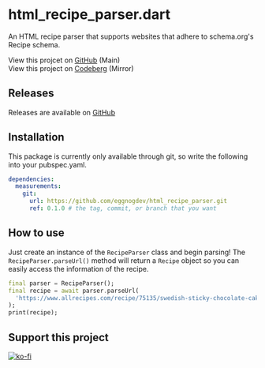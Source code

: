 # html_recipe_parser.dart

An HTML recipe parser that supports websites that adhere to schema.org's Recipe schema.

View this projcet on [GitHub](https://github.com/eggnogdev/html_recipe_parser) (Main) <br>
View this project on [Codeberg](https://codeberg.org/eggnog/html_recipe_parser) (Mirror)

## Releases

Releases are available on [GitHub](https://github.com/eggnogdev/html_recipe_parser/releases)

## Installation

This package is currently only available through git, so write the following into your pubspec.yaml.

```yaml
dependencies:
  measurements:
    git:
      url: https://github.com/eggnogdev/html_recipe_parser.git
      ref: 0.1.0 # the tag, commit, or branch that you want


```

## How to use

Just create an instance of the `RecipeParser` class and begin parsing! The `RecipeParser.parseUrl()` method will return a `Recipe` object so you can easily access the information of the recipe.

```dart
final parser = RecipeParser();
final recipe = await parser.parseUrl(
  'https://www.allrecipes.com/recipe/75135/swedish-sticky-chocolate-cake-kladdkaka/',
);
print(recipe);
```

## Support this project

[![ko-fi](https://ko-fi.com/img/githubbutton_sm.svg)](https://ko-fi.com/P5P5GQJKV)
